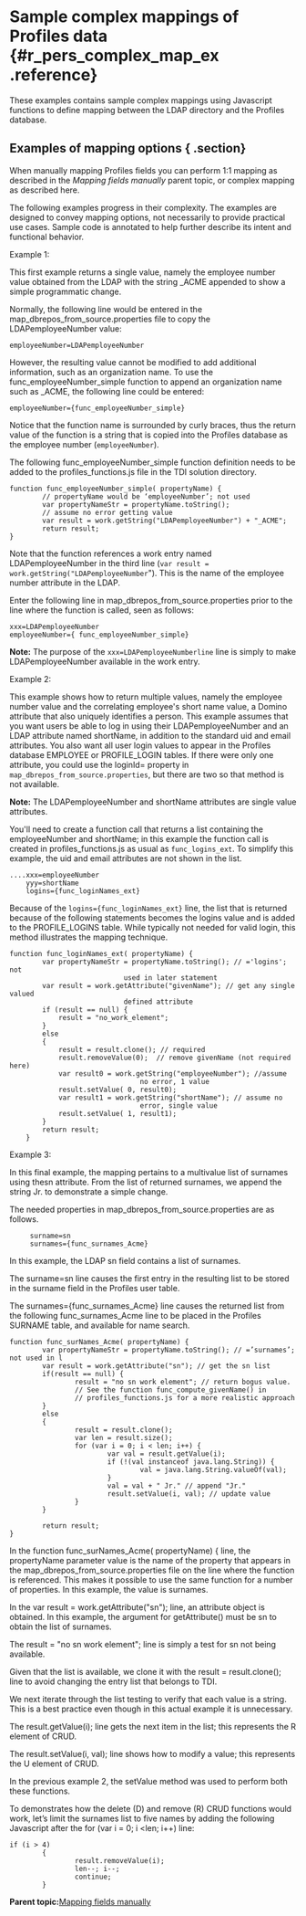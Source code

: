 # Sample complex mappings of Profiles data {#r_pers_complex_map_ex .reference}

These examples contains sample complex mappings using Javascript functions to define mapping between the LDAP directory and the Profiles database.

## Examples of mapping options { .section}

When manually mapping Profiles fields you can perform 1:1 mapping as described in the *Mapping fields manually* parent topic, or complex mapping as described here.

The following examples progress in their complexity. The examples are designed to convey mapping options, not necessarily to provide practical use cases. Sample code is annotated to help further describe its intent and functional behavior.

Example 1:

This first example returns a single value, namely the employee number value obtained from the LDAP with the string \_ACME appended to show a simple programmatic change.

Normally, the following line would be entered in the map\_dbrepos\_from\_source.properties file to copy the LDAPemployeeNumber value:

```
employeeNumber=LDAPemployeeNumber
```

However, the resulting value cannot be modified to add additional information, such as an organization name. To use the func\_employeeNumber\_simple function to append an organization name such as \_ACME, the following line could be entered:

```
employeeNumber={func_employeeNumber_simple}
```

Notice that the function name is surrounded by curly braces, thus the return value of the function is a string that is copied into the Profiles database as the employee number \(`employeeNumber`\).

The following func\_employeeNumber\_simple function definition needs to be added to the profiles\_functions.js file in the TDI solution directory.

```
function func_employeeNumber_simple( propertyName) {
        // propertyName would be ‘employeeNumber’; not used
        var propertyNameStr = propertyName.toString();
        // assume no error getting value
        var result = work.getString("LDAPemployeeNumber") + "_ACME";
        return result;
}
```

Note that the function references a work entry named LDAPemployeeNumber in the third line \(`var result = work.getString("LDAPemployeeNumber`"\). This is the name of the employee number attribute in the LDAP.

Enter the following line in map\_dbrepos\_from\_source.properties prior to the line where the function is called, seen as follows:

```
xxx=LDAPemployeeNumber
employeeNumber={ func_employeeNumber_simple}
```

**Note:** The purpose of the `xxx=LDAPemployeeNumberline` line is simply to make LDAPemployeeNumber available in the work entry.

Example 2:

This example shows how to return multiple values, namely the employee number value and the correlating employee's short name value, a Domino attribute that also uniquely identifies a person. This example assumes that you want users be able to log in using their LDAPemployeeNumber and an LDAP attribute named shortName, in addition to the standard uid and email attributes. You also want all user login values to appear in the Profiles database EMPLOYEE or PROFILE\_LOGIN tables. If there were only one attribute, you could use the loginId= property in `map_dbrepos_from_source.properties`, but there are two so that method is not available.

**Note:** The LDAPemployeeNumber and shortName attributes are single value attributes.

You'll need to create a function call that returns a list containing the employeeNumber and shortName; in this example the function call is created in profiles\_functions.js as usual as `func_logins_ext`. To simplify this example, the uid and email attributes are not shown in the list.

```
....xxx=employeeNumber
    yyy=shortName
    logins={func_loginNames_ext}

```

Because of the `logins={func_loginNames_ext}` line, the list that is returned because of the following statements becomes the logins value and is added to the PROFILE\_LOGINS table. While typically not needed for valid login, this method illustrates the mapping technique.

```
function func_loginNames_ext( propertyName) {
        var propertyNameStr = propertyName.toString(); // ='logins'; not 
							used in later statement
        var result = work.getAttribute("givenName"); // get any single valued 
							defined attribute
        if (result == null) {
            result = "no_work_element";
        }
        else
        {
            result = result.clone(); // required
            result.removeValue(0);  // remove givenName (not required here)
            var result0 = work.getString("employeeNumber"); //assume 	
								no error, 1 value
            result.setValue( 0, result0);
            var result1 = work.getString("shortName"); // assume no 
								error, single value
            result.setValue( 1, result1);
        }
        return result;
    }
```

Example 3:

In this final example, the mapping pertains to a multivalue list of surnames using thesn attribute. From the list of returned surnames, we append the string Jr. to demonstrate a simple change.

The needed properties in map\_dbrepos\_from\_source.properties are as follows.

```
     surname=sn
     surnames={func_surnames_Acme}
```

In this example, the LDAP sn field contains a list of surnames.

The surname=sn line causes the first entry in the resulting list to be stored in the surname field in the Profiles user table.

The surnames=\{func\_surnames\_Acme\} line causes the returned list from the following func\_surnames\_Acme line to be placed in the Profiles SURNAME table, and available for name search.

```
function func_surNames_Acme( propertyName) {
        var propertyNameStr = propertyName.toString(); // =’surnames’; not used in l
        var result = work.getAttribute("sn"); // get the sn list
        if(result == null) {
                result = "no sn work element"; // return bogus value.
                // See the function func_compute_givenName() in
                // profiles_functions.js for a more realistic approach
        }
        else
        {
                result = result.clone();
                var len = result.size();
                for (var i = 0; i < len; i++) {
                        var val = result.getValue(i);
                        if (!(val instanceof java.lang.String)) {
                                val = java.lang.String.valueOf(val);
                        }
                        val = val + " Jr." // append "Jr."
                        result.setValue(i, val); // update value
                }
        }

        return result; 
} 
```

In the function func\_surNames\_Acme\( propertyName\) \{ line, the propertyName parameter value is the name of the property that appears in the map\_dbrepos\_from\_source.properties file on the line where the function is referenced. This makes it possible to use the same function for a number of properties. In this example, the value is surnames.

In the var result = work.getAttribute\("sn"\); line, an attribute object is obtained. In this example, the argument for getAttribute\(\) must be sn to obtain the list of surnames.

The result = "no sn work element"; line is simply a test for sn not being available.

Given that the list is available, we clone it with the result = result.clone\(\); line to avoid changing the entry list that belongs to TDI.

We next iterate through the list testing to verify that each value is a string. This is a best practice even though in this actual example it is unnecessary.

The result.getValue\(i\); line gets the next item in the list; this represents the R element of CRUD.

The result.setValue\(i, val\); line shows how to modify a value; this represents the U element of CRUD.

In the previous example 2, the setValue method was used to perform both these functions.

To demonstrates how the delete \(D\) and remove \(R\) CRUD functions would work, let’s limit the surnames list to five names by adding the following Javascript after the for \(var i = 0; i <len; i++\) line:

```
if (i > 4)
        {
                result.removeValue(i);
                len--; i--;
                continue;
        }
```

**Parent topic:**[Mapping fields manually](../install/t_prof_tdi_mapfields.md)

